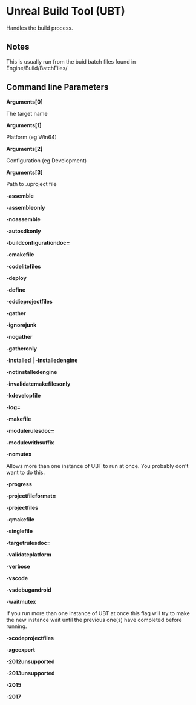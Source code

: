 # Unreal Build Tool (UBT)

Handles the build process.

## Notes

This is usually run from the buid batch files found in Engine/Build/BatchFiles/

## Command line Parameters

**Arguments[0]**

The target name

**Arguments[1]**

Platform (eg Win64)

**Arguments[2]**

Configuration (eg Development)

**Arguments[3]**

Path to .uproject file

**-assemble**

**-assembleonly**

**-noassemble**

**-autosdkonly**

**-buildconfigurationdoc=**

**-cmakefile**

**-codelitefiles**

**-deploy**

**-define**

**-eddieprojectfiles**

**-gather**

**-ignorejunk**

**-nogather**

**-gatheronly**

**-installed | -installedengine**

**-notinstalledengine**

**-invalidatemakefilesonly**

**-kdevelopfile**

**-log=**

**-makefile**

**-modulerulesdoc=**

**-modulewithsuffix**

**-nomutex**

Allows more than one instance of UBT to run at once. You probably don't want to do this.

**-progress**

**-projectfileformat=**

**-projectfiles**

**-qmakefile**

**-singlefile**

**-targetrulesdoc=**

**-validateplatform**

**-verbose**

**-vscode**

**-vsdebugandroid**

**-waitmutex**

If you run more than one instance of UBT at once this flag will try to make the new instance wait until the previous one(s) have completed before running.

**-xcodeprojectfiles**

**-xgeexport**

**-2012unsupported**

**-2013unsupported**

**-2015**

**-2017**


